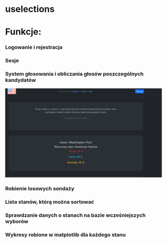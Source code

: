 # uselections
# Funkcje:

### Logowanie i rejestracja


### Sesje

### System głosowania i obliczania głosów poszczególnych kandydatów
![](https://github.com/firefly221/uselections/blob/main/Poll.png)
### Robienie losowych sondaży 

### Lista stanów, którą można sortować

### Sprawdzanie danych o stanach na bazie wcześniejszych wyborów


### Wykresy robione w matplotlib dla każdego stanu



